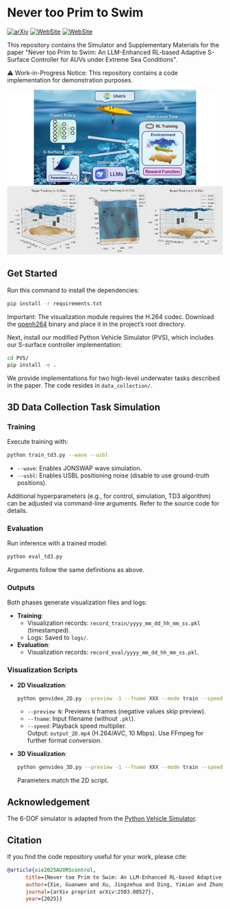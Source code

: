 # Never too Prim to Swim

[![arXiv](https://img.shields.io/badge/arXiv-2503.00527-b31b1b.svg)](https://arxiv.org/abs/2503.00527)  [![WebSite](https://img.shields.io/badge/Github_Page-Supp_Material-77DDFF.svg)](https://360zmem.github.io/AUV-RSControl/) [![WebSite](https://img.shields.io/github/last-commit/360ZMEM/AUV-RSControl-Code?color=green)](https://360zmem.github.io/AUV-RSControl-Code)

This repository contains the Simulator and Supplementary Materials for the paper "Never too Prim to Swim: An LLM-Enhanced RL-based Adaptive S-Surface Controller for AUVs under Extreme Sea Conditions".

:warning: Work-in-Progress Notice: This repository contains a code implementation for demonstration purposes.

<img src="attachments/intro.png" alt="intro" style="zoom:50%;" />


<img src="attachments/intro2.gif" alt="intro" style="zoom:100%;" />

## Get Started

Run this command to install the dependencies:

```bash
pip install -r requirements.txt
```

Important: The visualization module requires the H.264 codec. Download the [openh264](https://github.com/cisco/openh264) binary and place it in the project’s root directory.

Next, install our modified Python Vehicle Simulator (PVS), which includes our S-surface controller implementation:

```bash
cd PVS/
pip install -e .
```

We provide implementations for two high-level underwater tasks described in the paper. The code resides in `data_collection/`.

## 3D Data Collection Task Simulation

### Training

Execute training with:

```bash
python train_td3.py --wave --usbl
```

- `--wave`: Enables JONSWAP wave simulation.
- `--usbl`: Enables USBL positioning noise (disable to use ground-truth positions).

Additional hyperparameters (e.g., for control, simulation, TD3 algorithm) can be adjusted via command-line arguments. Refer to the source code for details.

### Evaluation

Run inference with a trained model:

```bash
python eval_td3.py
```

Arguments follow the same definitions as above.

### Outputs  
Both phases generate visualization files and logs:  
- **Training**:  
  - Visualization records: `record_train/yyyy_mm_dd_hh_mm_ss.pkl` (timestamped).  
  - Logs: Saved to `logs/`.  
- **Evaluation**:  
  - Visualization records: `record_eval/yyyy_mm_dd_hh_mm_ss.pkl`.  


### Visualization Scripts  
- **2D Visualization**:  
  ```bash  
  python genvideo_2D.py --preview -1 --fname XXX --mode train --speed 5  
  ```
  - `--preview N`: Previews `N` frames (negative values skip preview).  
  - `--fname`: Input filename (without `.pkl`).  
  - `--speed`: Playback speed multiplier.  
  Output: `output_2D.mp4` (H.264/AVC, 10 Mbps). Use FFmpeg for further format conversion.  

- **3D Visualization**:  
  ```bash  
  python genvideo_3D.py --preview -1 --fname XXX --mode train --speed 5  
  ```
  Parameters match the 2D script.  

## Acknowledgement

The 6-DOF simulator is adapted from the [Python Vehicle Simulator](https://github.com/cybergalactic/PythonVehicleSimulator).

## Citation

If you find the code repository useful for your work, please cite:

```bibtex
@article{xie2025AUVRScontrol,
      title={Never too Prim to Swim: An LLM-Enhanced RL-based Adaptive S-Surface Controller for AUVs under Extre Sea Conditions},
      author={Xie, Guanwen and Xu, Jingzehua and Ding, Yimian and Zhang, Zhi and Zhang, Shuai and Li, Yi},
      journal={arXiv preprint arXiv:2503.00527},
      year={2025}}
```
